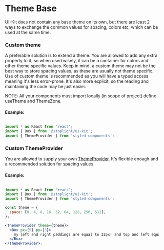# Theme Base

UI-Kit does not contain any base theme on its own, but there are least 2 ways to exchange the common values for spacing,
colors etc, which can be used at the same time.

### Custom theme

A preferable solution is to extend a theme. You are allowed to add any extra property to it, so when used wisely, it can be a container for colors and other theme specific values.
Keep in mind, a custom theme may not be the best way to store spacing values, as these are usually not theme specific.
Use of custom theme is recommended as you will have a typed access meaning it's less error-prone.
It's also more explicit, so the reading and maintaining the code may be just easier.

NOTE: All your components must import locally (in scope of project) define useTheme and ThemeZone.

#### Example:

```jsx

import * as React from 'react';
import { Box } from '@stoplight/ui-kit';
import { ThemeProvider } from 'styled-components';
```

### Custom ThemeProvider

You are allowed to supply your own [ThemeProvider](https://github.com/jxnblk/styled-system/blob/master/docs/getting-started.md#theming).
It's flexible enough and a recommended solution for spacing values.

#### Example:

```jsx

import * as React from 'react';
import { Box } from '@stoplight/ui-kit';
import { ThemeProvider } from 'styled-components';

const theme = {
  space: [0, 4, 8, 16, 32, 64, 128, 256, 512],
};

<ThemeProvider theme={theme}>
  <Box px={5} py={3}>
    my left and right paddings are equal to 32px! and top and left equal 16px.
  </Box>
</ThemeProvider>;
```
